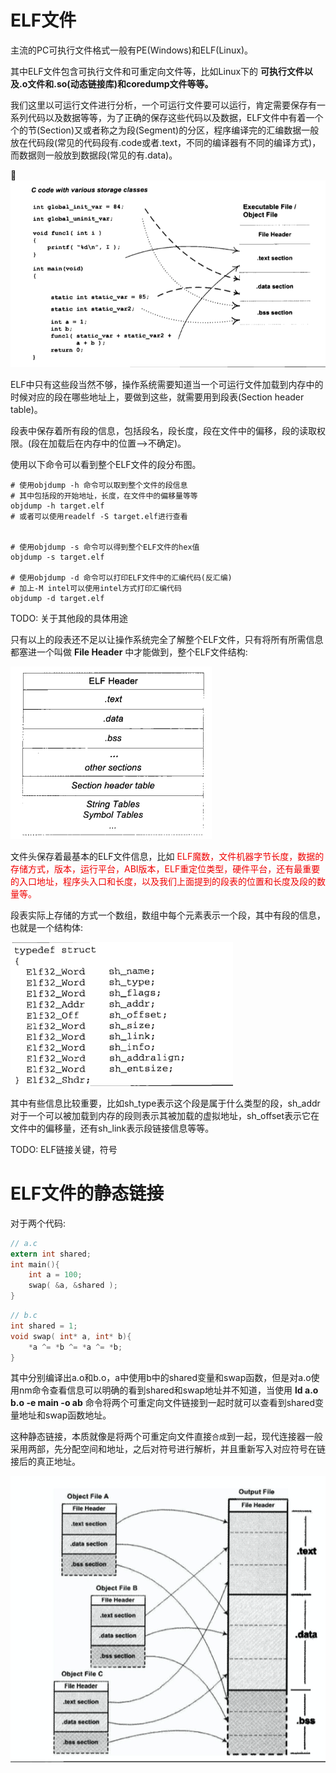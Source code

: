# ELF文件

主流的PC可执行文件格式一般有PE(Windows)和ELF(Linux)。

其中ELF文件包含可执行文件和可重定向文件等，比如Linux下的 __可执行文件以及.o文件和.so(动态链接库)和coredump文件等等。__

我们这里以可运行文件进行分析，一个可运行文件要可以运行，肯定需要保存有一系列代码以及数据等等，为了正确的保存这些代码以及数据，ELF文件中有着一个个的节(Section)又或者称之为段(Segment)的分区，程序编译完的汇编数据一般放在代码段(常见的代码段有.code或者.text，不同的编译器有不同的编译方式)，而数据则一般放到数据段(常见的有.data)。

![](./ELF_pic/1.png)

ELF中只有这些段当然不够，操作系统需要知道当一个可运行文件加载到内存中的时候对应的段在哪些地址上，要做到这些，就需要用到段表(Section header table)。

段表中保存着所有段的信息，包括段名，段长度，段在文件中的偏移，段的读取权限。(段在加载后在内存中的位置-->不确定)。

使用以下命令可以看到整个ELF文件的段分布图。

```shell
# 使用objdump -h 命令可以取到整个文件的段信息
# 其中包括段的开始地址，长度，在文件中的偏移量等等
objdump -h target.elf 
# 或者可以使用readelf -S target.elf进行查看


# 使用objdump -s 命令可以得到整个ELF文件的hex值
objdump -s target.elf

# 使用objdump -d 命令可以打印ELF文件中的汇编代码(反汇编)
# 加上-M intel可以使用intel方式打印汇编代码
objdump -d target.elf
```

TODO: 关于其他段的具体用途

只有以上的段表还不足以让操作系统完全了解整个ELF文件，只有将所有所需信息都塞进一个叫做 __File Header__ 中才能做到，整个ELF文件结构:

![](./ELF_pic/2.png)

文件头保存着最基本的ELF文件信息，比如 <font color=F0000> ELF魔数，文件机器字节长度，数据的存储方式，版本，运行平台，ABI版本，ELF重定位类型，硬件平台，还有最重要的入口地址，程序头入口和长度，以及我们上面提到的段表的位置和长度及段的数量等。 </font>

段表实际上存储的方式一个数组，数组中每个元素表示一个段，其中有段的信息，也就是一个结构体:

![](./ELF_pic/3.png)

其中有些信息比较重要，比如sh_type表示这个段是属于什么类型的段，sh_addr对于一个可以被加载到内存的段则表示其被加载的虚拟地址，sh_offset表示它在文件中的偏移量，还有sh_link表示段链接信息等等。

TODO: ELF链接关键，符号

# ELF文件的静态链接

对于两个代码:

```C
// a.c
extern int shared;
int main(){
    int a = 100;
    swap( &a, &shared );
}
```

```C
// b.c
int shared = 1;
void swap( int* a, int* b){
    *a ^= *b ^= *a ^= *b;
}
```

其中分别编译出a.o和b.o，a中使用b中的shared变量和swap函数，但是对a.o使用nm命令查看信息可以明确的看到shared和swap地址并不知道，当使用 __ld a.o b.o -e main -o ab__ 命令将两个可重定向文件链接到一起时就可以查看到shared变量地址和swap函数地址。

这种静态链接，本质就像是将两个可重定向文件直接`合成`到一起，现代连接器一般采用两部，先分配空间和地址，之后对符号进行解析，并且重新写入对应符号在链接后的真正地址。

![](./ELF_pic/4.png)






